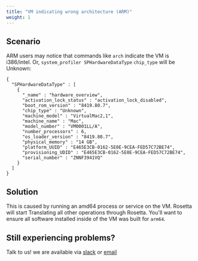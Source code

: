 ```yaml
---
title: "VM indicating wrong architecture (ARM)"
weight: 1
---
```


## Scenario

ARM users may notice that commands like `arch` indicate the VM is i386/intel. Or, `system_profiler SPHardwareDataType` `chip_type` will be Unknown:

```
{
  "SPHardwareDataType" : [
    {
      "_name" : "hardware_overview",
      "activation_lock_status" : "activation_lock_disabled",
      "boot_rom_version" : "8419.80.7",
      "chip_type" : "Unknown",
      "machine_model" : "VirtualMac2,1",
      "machine_name" : "Mac",
      "model_number" : "VM0001LL/A",
      "number_processors" : 6,
      "os_loader_version" : "8419.80.7",
      "physical_memory" : "14 GB",
      "platform_UUID" : "E465E3CB-0162-5E0E-9CEA-FED57C72BE74",
      "provisioning_UDID" : "E465E3CB-0162-5E0E-9CEA-FED57C72BE74",
      "serial_number" : "ZNNF3941VQ"
    }
  ]
}
```

## Solution

This is caused by running an amd64 process or service on the VM. Rosetta will start Translating all other operations through Rosetta. You'll want to ensure all software installed inside of the VM was built for `arm64`.

## Still experiencing problems?

Talk to us! we are available via [slack](https://slack.veertu.com/) or [email](mailto:support@veertu.com)

